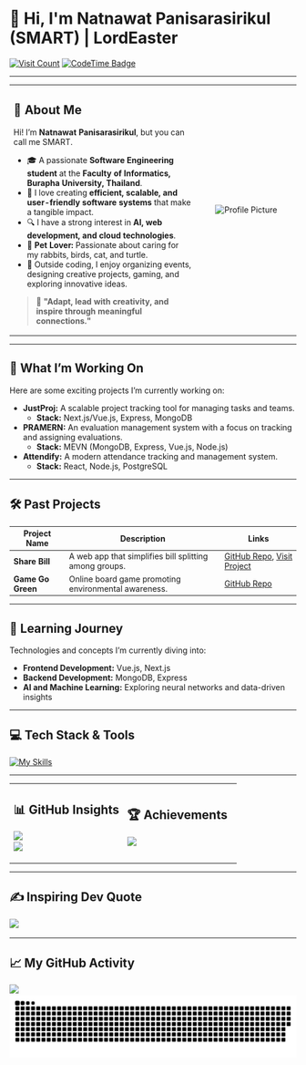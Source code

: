 # 👋 Hi, I'm Natnawat Panisarasirikul (SMART) | LordEaster

[![Visit Count](https://visitcount.itsvg.in/api?id=lordeaster&icon=5&color=6)](https://visitcount.itsvg.in)  [![CodeTime Badge](https://img.shields.io/endpoint?style=flat&color=222&url=https%3A%2F%2Fapi.codetime.dev%2Fshield%3Fid%3D30697%26project%3D%26in=86400000)](https://codetime.dev)

---

<table>
<tr>
<td width="65%">

## 🌟 About Me
Hi! I’m **Natnawat Panisarasirikul**, but you can call me SMART.  
- 🎓 A passionate **Software Engineering student** at the **Faculty of Informatics, Burapha University, Thailand**.  
- 🚀 I love creating **efficient, scalable, and user-friendly software systems** that make a tangible impact.  
- 🔍 I have a strong interest in **AI, web development, and cloud technologies**.  
- 🐾 **Pet Lover:** Passionate about caring for my rabbits, birds, cat, and turtle.
- 🎨 Outside coding, I enjoy organizing events, designing creative projects, gaming, and exploring innovative ideas.


> 🌱 **"Adapt, lead with creativity, and inspire through meaningful connections."**
</td>
<td align="center">

<img style="width: 300px;" src="https://github.com/user-attachments/assets/04d9a8ce-41b2-4d17-a0e4-fe0f7bc097ed" alt="Profile Picture">

</td>
</tr>
</table>

---

## 🚀 What I’m Working On
Here are some exciting projects I’m currently working on:
- **JustProj:** A scalable project tracking tool for managing tasks and teams.  
  - **Stack:** Next.js/Vue.js, Express, MongoDB  
- **PRAMERN:** An evaluation management system with a focus on tracking and assigning evaluations.  
  - **Stack:** MEVN (MongoDB, Express, Vue.js, Node.js)  
- **Attendify:** A modern attendance tracking and management system.  
  - **Stack:** React, Node.js, PostgreSQL

---

## 🛠️ Past Projects
| Project Name       | Description                                                | Links                                  |
|--------------------|------------------------------------------------------------|----------------------------------------|
| **Share Bill**     | A web app that simplifies bill splitting among groups.      | [GitHub Repo](https://github.com/LordEaster/share-bill), [Visit Project](https://sharebill.bsospace.com) |
| **Game Go Green**  | Online board game promoting environmental awareness.        | [GitHub Repo](https://github.com/LordEaster/GameGoGreen/releases) |

---

## 🌱 Learning Journey
Technologies and concepts I’m currently diving into:
- **Frontend Development:** Vue.js, Next.js  
- **Backend Development:** MongoDB, Express  
- **AI and Machine Learning:** Exploring neural networks and data-driven insights  

---

## 💻 Tech Stack & Tools
[![My Skills](https://skillicons.dev/icons?i=java,nodejs,figma,css,discordjs,docker,express,firebase,github,html,js,mongodb,mysql,nextjs,nginx,react,ts,ubuntu,vite)](https://skillicons.dev)

---

<table>
<tr>
<td width="50%">

## 📊 GitHub Insights
![](https://github-readme-stats.vercel.app/api?username=lordeaster&hide_border=false&include_all_commits=true&count_private=true)<br>
![](https://github-readme-streak-stats.herokuapp.com/?user=lordeaster&hide_border=false)

</td>
<td width="50%">

## 🏆 Achievements
![](https://github-profile-trophy.vercel.app/?username=lordeaster&no-frame=false&no-bg=false&margin-w=4)

</td>
</tr>
</table>

---

## ✍️ Inspiring Dev Quote
![](https://quotes-github-readme.vercel.app/api?type=horizontal)

---

## 📈 My GitHub Activity
![](https://github-contributor-stats.vercel.app/api?username=lordeaster&limit=5&combine_all_yearly_contributions=true)<br>
![Snake animation](https://raw.githubusercontent.com/lordeaster/lordeaster/refs/heads/output/github-contribution-grid-snake.svg)
